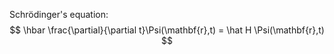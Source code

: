 Schrödinger's equation:
$$
\hbar \frac{\partial}{\partial t}\Psi(\mathbf{r},t) = \hat H \Psi(\mathbf{r},t)
$$
